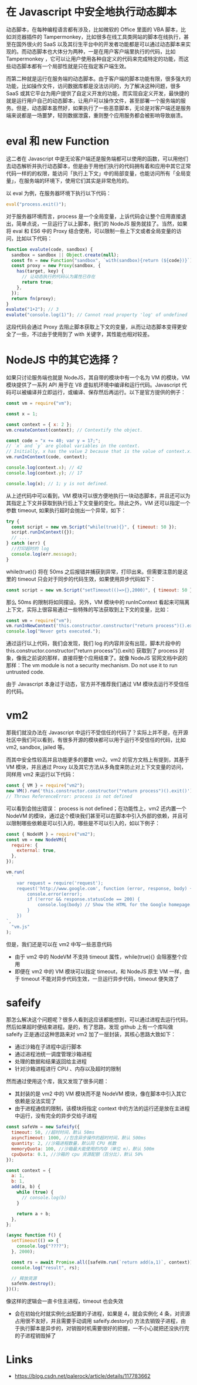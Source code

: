 # 在 Javascript 中安全地执行动态脚本

动态脚本，在每种编程语言都有涉及，比如微软的 Office 里面的 VBA 脚本，比如浏览器插件的 Tampermonkey，比如很多在线工具类网站的脚本在线执行，甚至在国外很火的 SaaS 以及其衍生平台中的开发者功能都是可以通过动态脚本来实现的。而动态脚本也大体分为两种，一是在用户客户端里执行的代码，比如 Tampermonkey ，它可以让用户使用各种自定义的代码来完成特定的功能，而这些动态脚本都有一个局部性就是只在指定客户端生效。

而第二种就是运行在服务端的动态脚本。由于客户端的脚本功能有限，很多强大的功能，比如操作文件，访问数据库都是没法访问的，为了解决这种问题，很多 SaaS 或其它平台为用户提供了自定义开发的功能，而实现自定义开发，最快捷的就是运行用户自己的动态脚本，让用户可以操作文件，甚至部署一个服务端的服务。但是，动态脚本虽然好，如果执行了一些恶意脚本，无论是对客户端还是服务端来说都是一场噩梦，轻则数据泄露，重则整个应用服务都会被影响导致崩溃。

# eval 和 new Function

这二者在 Javascript 中是无论客户端还是服务端都可以使用的函数，可以用他们去动态解析并执行动态脚本，但是由于用他们执行的代码拥有着和应用中其它正常代码一样的的权限，能访问「执行上下文」中的局部变量，也能访问所有「全局变量」，在服务端的环境下，使用它们其实是非常危险的。

以 eval 为例，在服务器环境下执行以下代码：

```js
eval("process.exit()");
```

对于服务器环境而言，process 是一个全局变量，上诉代码会让整个应用直接退出，简单点说，一旦运行了以上脚本，我们的 NodeJS 服务就挂了。当然，如果将 eval 和 ES6 中的 Proxy 结合使用，可以限制一些上下文或者全局变量的访问，比如以下代码：

```js
function evalute(code, sandbox) {
  sandbox = sandbox || Object.create(null);
  const fn = new Function("sandbox", `with(sandbox){return (${code})}`);
  const proxy = new Proxy(sandbox, {
    has(target, key) {
      // 让动态执行的代码认为属性已存在
      return true;
    },
  });
  return fn(proxy);
}
evalute("1+2"); // 3
evalute("console.log(1)"); // Cannot read property 'log' of undefined
```

这段代码会通过 Proxy 去阻止脚本获取上下文的变量，从而让动态脚本变得更安全了一些，不过由于使用到了 with 关键字，其性能也相对较差。

# NodeJS 中的其它选择？

如果只讨论服务端也就是 NodeJS，其自带的模块中有一个名为 VM 的模块，VM 模块提供了一系列 API 用于在 V8 虚拟机环境中编译和运行代码。Javascript 代码可以被编译并立即运行，或编译、保存然后再运行。以下是官方提供的例子：

```js
const vm = require("vm");

const x = 1;

const context = { x: 2 };
vm.createContext(context); // Contextify the object.

const code = "x += 40; var y = 17;";
// `x` and `y` are global variables in the context.
// Initially, x has the value 2 because that is the value of context.x.
vm.runInContext(code, context);

console.log(context.x); // 42
console.log(context.y); // 17

console.log(x); // 1; y is not defined.
```

从上述代码中可以看到，VM 模块可以很方便地执行一块动态脚本，并且还可以为其指定上下文并获取到执行后上下文变量的变化。除此之外，VM 还可以指定一个参数 timeout, 如果执行超时会抛出一个异常，如下：

```js
try {
  const script = new vm.Script("while(true){}", { timeout: 50 });
  script.runInContext({});
  // ....
} catch (err) {
  //打印超时的 log
  console.log(err.message);
}
```

while(true){} 将在 50ms 之后报错并捕获到异常，打印出来。但需要注意的是这里的 timeout 只会对于同步的代码生效，如果使用异步代码如下：

```js
const script = new vm.Script("setTimeout(()=>{},2000)", { timeout: 50 });
```

那么 50ms 的限制将如同摆设。另外，VM 模块中的 runInContext 看起来可隔离上下文，实际上很容易通过一些特殊的写法获取到上下文的变量，比如：

```js
const vm = require("vm");
vm.runInNewContext('this.constructor.constructor("return process")().exit()');
console.log("Never gets executed.");
```

通过运行以上代码，我们会发现，我们 log 的内容并没有出现，脚本片段中的 this.constructor.constructor("return process")().exit() 获取到了 process 对象，像我之前说的那样，直接将整个应用结束了。就像 NodeJS 官网文档中说的那样：The vm module is not a security mechanism. Do not use it to run untrusted code.

由于 Javascript 本身过于动态，官方并不推荐我们通过 VM 模块去运行不受信任的代码。

# vm2

那我们就没办法在 Javascript 中运行不受信任的代码了？实际上并不是，在开源社区中我们可以看到，有很多开源的模块都可以用于运行不受信任的代码，比如 vm2, sandbox, jailed 等。

而其中安全性较高并且功能更多的要数 vm2。vm2 的官方文档上有提到，其基于 VM 模块，并且通过 Proxy 以及其它方法从多角度来防止对上下文变量的访问，同样用 vm2 来运行以下代码：

```js
const { VM } = require("vm2");
new VM().run('this.constructor.constructor("return process")().exit()');
// Throws ReferenceError: process is not defined
```

可以看到会抛出错误： process is not defined；在功能性上，vm2 还内置一个 NodeVM 的模块，通过这个模块我们甚至可以在脚本中引入外部的依赖，并且可以限制哪些依赖是可以引入的，哪些是不可以引入的，如以下例子：

```js
const { NodeVM } = require("vm2");
const vm = new NodeVM({
  require: {
    external: true,
  },
});

vm.run(
  `
    var request = require('request');
    request('http://www.google.com', function (error, response, body) {
        console.error(error);
        if (!error && response.statusCode == 200) {
            console.log(body) // Show the HTML for the Google homepage.
        }
    })
`,
  "vm.js"
);
```

但是，我们还是可以在 vm2 中写一些恶意代码

- 由于 vm2 中的 NodeVM 不支持 timeout 属性，while(true){} 会阻塞整个应用
- 即便在 vm2 中的 VM 模块可以指定 timeout，和 NodeJS 原生 VM 一样，由于 timeout 不能对异步代码生效，一旦运行异步代码，timeout 便失效了

# safeify

那怎么解决这个问题呢？很多人看到这应该都能想到，可以通过进程去运行代码，然后如果超时便结束进程。是的，有了思路，发现 github 上有一个库叫做 safeify 正是通过这种思路来对 vm2 加了一层封装，其核心思路大致如下：

- 通过沙箱在子进程中运行脚本
- 通过进程池统一调度管理沙箱进程
- 处理的数据和结果返回给主进程
- 针对沙箱进程进行 CPU 、内存以及超时的限制

然而通过使用这个库，我又发现了很多问题：

- 其封装的是 vm2 中的 VM 模块而不是 NodeVM 模块，像在脚本中引入其它依赖是没法实现了
- 由于进程通信的限制，该模块将指定 context 中的方法的运行还是放在主进程中运行，没有完全的异步交给子进程

```js
const safeVm = new Safeify({
  timeout: 50, //超时时间，默认 50ms
  asyncTimeout: 1000, //包含异步操作的超时时间，默认 500ms
  quantity: 2, //沙箱进程数量，默认同 CPU 核数
  memoryQuota: 100, //沙箱最大能使用的内存（单位 m），默认 500m
  cpuQuota: 0.1, //沙箱的 cpu 资源配额（百分比），默认 50%
});

const context = {
  a: 1,
  b: 1,
  add(a, b) {
    while (true) {
      // console.log(b)
    }

    return a + b;
  },
};

(async function f() {
  setTimeout(() => {
    console.log("????");
  }, 2000);

  const rs = await Promise.all([safeVm.run(`return add(a,1)`, context)]);
  console.log("result", rs);

  // 释放资源
  safeVm.destroy();
})();
```

像这样的逻辑会一直卡住主进程，timeout 也会失效

- 会在初始化时就实例化出配置的子进程，如果是 4，就会实例化 4 条，对资源占用很不友好，并且需要手动调用 safeify.destory() 方法去销毁子进程，由于执行脚本是异步的，对销毁时机需要很好的把握，一不小心就把还没执行完的子进程销毁掉了

# Links

- https://blog.csdn.net/palerock/article/details/117783662

